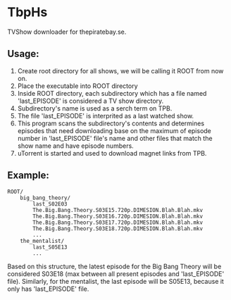 TbpHs
=========

TVShow downloader for thepiratebay.se.

Usage:
------

 1. Create root directory for all shows, we will be calling it ROOT from now on.
 2. Place the executable into ROOT directory
 3. Inside ROOT directory, each subdirectory which has a file named 'last\_EPISODE'
    is considered a TV show directory.
 4. Subdirectory's name is used as a serch term on TPB.
 5. The file 'last\_EPISODE' is interprited as a last watched show.
 6. This program scans the subdirectory's contents and determines episodes that need
    downloading base on the maximum of episode number in 'last\_EPISODE' file's name
	and other files that match the show name and have episode numbers.
 7. uTorrent is started and used to download magnet links from TPB.
	
Example:
--------


	ROOT/
	    big_bang_theory/
    		last_S02E03
    		The.Big.Bang.Theory.S03E15.720p.DIMESION.Blah.Blah.mkv
    		The.Big.Bang.Theory.S03E16.720p.DIMESION.Blah.Blah.mkv
    		The.Big.Bang.Theory.S03E17.720p.DIMESION.Blah.Blah.mkv
    		The.Big.Bang.Theory.S03E18.720p.DIMESION.Blah.Blah.mkv
    		...
	    the_mentalist/
    		last_S05E13
    		...
		
Based on this structure, the latest episode for the Big Bang Theory will be considered S03E18
(max between all present episodes and 'last\_EPISODE' file). Similarly, for the mentalist,
the last episode will be S05E13, because it only has 'last\_EPISODE' file.
